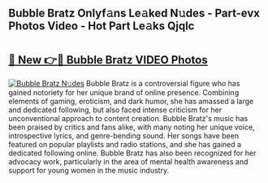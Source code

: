 ## Bubble Bratz Onlyf𝚊ns Le𝚊ked N𝚞des - Part-evx Photos Video - Hot Part Le𝚊ks Qjqlc

# <h2><a href="http://ab11085.deff.icu/?id=Bubble+Bratz">🔗 New 👉🔴 Bubble Bratz VIDEO Photos</a></h2>

[![Bubble Bratz N𝚞des](https://i.imgur.com/rIISA9y.gif)](http://ab11085.deff.icu/?id=Bubble+Bratz)
Bubble Bratz is a controversial figure who has gained notoriety for her unique brand of online presence. Combining elements of gaming, eroticism, and dark humor, she has amassed a large and dedicated following, but also faced intense criticism for her unconventional approach to content creation. Bubble Bratz's music has been praised by critics and fans alike, with many noting her unique voice, introspective lyrics, and genre-bending sound. Her songs have been featured on popular playlists and radio stations, and she has gained a dedicated following online. Bubble Bratz has also been recognized for her advocacy work, particularly in the area of mental health awareness and support for young women in the music industry.
